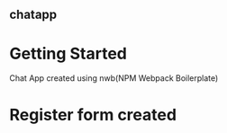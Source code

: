 ## chatapp

# Getting Started
Chat App created using nwb(NPM Webpack Boilerplate)

# Register form created 
